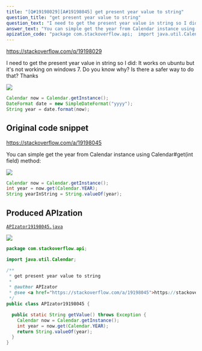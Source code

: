 ```yaml
---
title: "[Q#19198029][A#19198045] get present year value to string"
question_title: "get present year value to string"
question_text: "I need to get the present year value in string so I did: It works on ubuntu but it's not working on windows 7. Do you know why? Is there a safer way to do that? Thanks"
answer_text: "You can simple get the year from Calendar instance using Calendar#get(int field) method:"
apization_code: "package com.stackoverflow.api;  import java.util.Calendar;  /**  * get present year value to string  *  * @author APIzator  * @see <a href=\"https://stackoverflow.com/a/19198045\">https://stackoverflow.com/a/19198045</a>  */ public class APIzator19198045 {    public static String getValue() throws Exception {     Calendar now = Calendar.getInstance();     int year = now.get(Calendar.YEAR);     return String.valueOf(year);   } }"
---
```


https://stackoverflow.com/q/19198029

I need to get the present year value in string so I did:
It works on ubuntu but it&#x27;s not working on windows 7.
Do you know why?
Is there a safer way to do that?
Thanks


<div class="code-logo"><img src="/stackoverflow.png" /></div>

```java
Calendar now = Calendar.getInstance();
DateFormat date = new SimpleDateFormat("yyyy");
String year = date.format(now);
```


## Original code snippet

https://stackoverflow.com/a/19198045

You can simple get the year from Calendar instance using Calendar#get(int field) method:

<div class="code-logo"><img src="/stackoverflow.png" /></div>

```java
Calendar now = Calendar.getInstance();
int year = now.get(Calendar.YEAR);
String yearInString = String.valueOf(year);
```

## Produced APIzation

[`APIzator19198045.java`](https://github.com/pasqualesalza/apization/raw/main/data/search/APIzator19198045.java)

<div class="code-logo"><img src="/apizator.png" /></div>

```java
package com.stackoverflow.api;

import java.util.Calendar;

/**
 * get present year value to string
 *
 * @author APIzator
 * @see <a href="https://stackoverflow.com/a/19198045">https://stackoverflow.com/a/19198045</a>
 */
public class APIzator19198045 {

  public static String getValue() throws Exception {
    Calendar now = Calendar.getInstance();
    int year = now.get(Calendar.YEAR);
    return String.valueOf(year);
  }
}

```